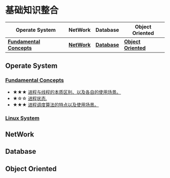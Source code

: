 # 基础知识整合

|**Operate System** | **NetWork**| **Database** | **Object Oriented** |
|------|------|------|------
|**[Fundamental Concepts](#jump)** | **[NetWork](#jump)** | **[Database](#jump)** | **[Object Oriented](#jump)** 

## Operate System
### <span id = "jump">[Fundamental Concepts](https://github.com/FrankShuhao/study-record/tree/master/files/Operate%20System)</span>

* ★★★ [进程与线程的本质区别、以及各自的使用场景。](https://github.com/FrankShuhao/study-record/blob/master/files/Operate%20System/Fundamental%20Concepts/%E8%BF%9B%E7%A8%8B%E4%B8%8E%E7%BA%BF%E7%A8%8B%E7%9A%84%E6%9C%AC%E8%B4%A8%E5%8C%BA%E5%88%AB%E4%BB%A5%E5%8F%8A%E5%90%84%E8%87%AA%E7%9A%84%E4%BD%BF%E7%94%A8%E5%9C%BA%E6%99%AF.md)
* ★☆☆ [进程状态.](https://github.com/FrankShuhao/study-record/blob/master/files/Operate%20System/Fundamental%20Concepts/%E8%BF%9B%E7%A8%8B%E7%8A%B6%E6%80%81.md)
* ★★★ [进程调度算法的特点以及使用场景。](https://github.com/FrankShuhao/study-record/blob/master/files/Operate%20System/Fundamental%20Concepts/%E8%BF%9B%E7%A8%8B%E8%B0%83%E5%BA%A6%E7%AE%97%E6%B3%95%E7%9A%84%E7%89%B9%E7%82%B9%E4%BB%A5%E5%8F%8A%E4%BD%BF%E7%94%A8%E5%9C%BA%E6%99%AF.md)

### <span id = "jump">[Linux System](https://github.com/FrankShuhao/study-record/tree/master/files/Operate%20System)</span>

## NetWork

## Database

## Object Oriented
